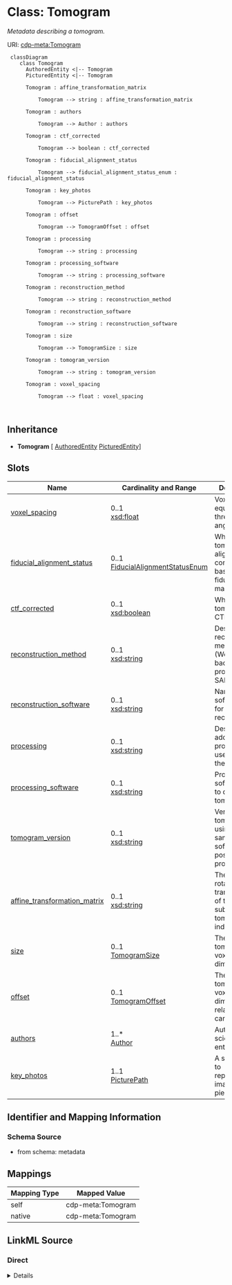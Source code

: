 # Class: Tomogram


_Metadata describing a tomogram._





URI: [cdp-meta:Tomogram](metadataTomogram)




```mermaid
 classDiagram
    class Tomogram
      AuthoredEntity <|-- Tomogram
      PicturedEntity <|-- Tomogram
      
      Tomogram : affine_transformation_matrix
        
          Tomogram --> string : affine_transformation_matrix
        
      Tomogram : authors
        
          Tomogram --> Author : authors
        
      Tomogram : ctf_corrected
        
          Tomogram --> boolean : ctf_corrected
        
      Tomogram : fiducial_alignment_status
        
          Tomogram --> fiducial_alignment_status_enum : fiducial_alignment_status
        
      Tomogram : key_photos
        
          Tomogram --> PicturePath : key_photos
        
      Tomogram : offset
        
          Tomogram --> TomogramOffset : offset
        
      Tomogram : processing
        
          Tomogram --> string : processing
        
      Tomogram : processing_software
        
          Tomogram --> string : processing_software
        
      Tomogram : reconstruction_method
        
          Tomogram --> string : reconstruction_method
        
      Tomogram : reconstruction_software
        
          Tomogram --> string : reconstruction_software
        
      Tomogram : size
        
          Tomogram --> TomogramSize : size
        
      Tomogram : tomogram_version
        
          Tomogram --> string : tomogram_version
        
      Tomogram : voxel_spacing
        
          Tomogram --> float : voxel_spacing
        
      
```





## Inheritance
* **Tomogram** [ [AuthoredEntity](AuthoredEntity.md) [PicturedEntity](PicturedEntity.md)]



## Slots

| Name | Cardinality and Range | Description | Inheritance |
| ---  | --- | --- | --- |
| [voxel_spacing](voxel_spacing.md) | 0..1 <br/> [xsd:float](http://www.w3.org/2001/XMLSchema#float) | Voxel spacing equal in all three axes in angstroms | direct |
| [fiducial_alignment_status](fiducial_alignment_status.md) | 0..1 <br/> [FiducialAlignmentStatusEnum](FiducialAlignmentStatusEnum.md) | Whether the tomographic alignment was computed based on fiducial markers | direct |
| [ctf_corrected](ctf_corrected.md) | 0..1 <br/> [xsd:boolean](http://www.w3.org/2001/XMLSchema#boolean) | Whether this tomogram is CTF corrected | direct |
| [reconstruction_method](reconstruction_method.md) | 0..1 <br/> [xsd:string](http://www.w3.org/2001/XMLSchema#string) | Describe reconstruction method (Weighted back-projection, SART, SIRT) | direct |
| [reconstruction_software](reconstruction_software.md) | 0..1 <br/> [xsd:string](http://www.w3.org/2001/XMLSchema#string) | Name of software used for reconstruction | direct |
| [processing](processing.md) | 0..1 <br/> [xsd:string](http://www.w3.org/2001/XMLSchema#string) | Describe additional processing used to derive the tomogram | direct |
| [processing_software](processing_software.md) | 0..1 <br/> [xsd:string](http://www.w3.org/2001/XMLSchema#string) | Processing software used to derive the tomogram | direct |
| [tomogram_version](tomogram_version.md) | 0..1 <br/> [xsd:string](http://www.w3.org/2001/XMLSchema#string) | Version of tomogram using the same software and post-processing | direct |
| [affine_transformation_matrix](affine_transformation_matrix.md) | 0..1 <br/> [xsd:string](http://www.w3.org/2001/XMLSchema#string) | The flip or rotation transformation of this author submitted tomogram is indi... | direct |
| [size](size.md) | 0..1 <br/> [TomogramSize](TomogramSize.md) | The size of a tomogram in voxels in each dimension | direct |
| [offset](offset.md) | 0..1 <br/> [TomogramOffset](TomogramOffset.md) | The offset of a tomogram in voxels in each dimension relative to the canonica... | direct |
| [authors](authors.md) | 1..* <br/> [Author](Author.md) | Author of a scientific data entity | direct |
| [key_photos](key_photos.md) | 1..1 <br/> [PicturePath](PicturePath.md) | A set of paths to representative images of a piece of data | direct |









## Identifier and Mapping Information







### Schema Source


* from schema: metadata





## Mappings

| Mapping Type | Mapped Value |
| ---  | ---  |
| self | cdp-meta:Tomogram |
| native | cdp-meta:Tomogram |





## LinkML Source

<!-- TODO: investigate https://stackoverflow.com/questions/37606292/how-to-create-tabbed-code-blocks-in-mkdocs-or-sphinx -->

### Direct

<details>
```yaml
name: Tomogram
description: Metadata describing a tomogram.
from_schema: metadata
mixins:
- AuthoredEntity
- PicturedEntity
attributes:
  voxel_spacing:
    name: voxel_spacing
    description: Voxel spacing equal in all three axes in angstroms
    from_schema: metadata
    exact_mappings:
    - cdp-common:tomogram_voxel_spacing
    rank: 1000
    alias: voxel_spacing
    owner: Tomogram
    domain_of:
    - Tomogram
    range: float
    inlined: true
    inlined_as_list: true
  fiducial_alignment_status:
    name: fiducial_alignment_status
    description: Whether the tomographic alignment was computed based on fiducial
      markers.
    from_schema: metadata
    exact_mappings:
    - cdp-common:tomogram_fiducial_alignment_status
    rank: 1000
    alias: fiducial_alignment_status
    owner: Tomogram
    domain_of:
    - Tomogram
    range: fiducial_alignment_status_enum
    inlined: true
    inlined_as_list: true
  ctf_corrected:
    name: ctf_corrected
    description: Whether this tomogram is CTF corrected
    from_schema: metadata
    exact_mappings:
    - cdp-common:tomogram_ctf_corrected
    rank: 1000
    alias: ctf_corrected
    owner: Tomogram
    domain_of:
    - Tomogram
    range: boolean
    inlined: true
    inlined_as_list: true
  reconstruction_method:
    name: reconstruction_method
    description: Describe reconstruction method (Weighted back-projection, SART, SIRT)
    from_schema: metadata
    exact_mappings:
    - cdp-common:tomogram_reconstruction_method
    rank: 1000
    alias: reconstruction_method
    owner: Tomogram
    domain_of:
    - Tomogram
    range: string
    inlined: true
    inlined_as_list: true
  reconstruction_software:
    name: reconstruction_software
    description: Name of software used for reconstruction
    from_schema: metadata
    exact_mappings:
    - cdp-common:tomogram_reconstruction_software
    rank: 1000
    alias: reconstruction_software
    owner: Tomogram
    domain_of:
    - Tomogram
    range: string
    inlined: true
    inlined_as_list: true
  processing:
    name: processing
    description: Describe additional processing used to derive the tomogram
    from_schema: metadata
    exact_mappings:
    - cdp-common:tomogram_processing
    rank: 1000
    alias: processing
    owner: Tomogram
    domain_of:
    - Tomogram
    range: string
    inlined: true
    inlined_as_list: true
  processing_software:
    name: processing_software
    description: Processing software used to derive the tomogram
    from_schema: metadata
    exact_mappings:
    - cdp-common:tomogram_processing_software
    rank: 1000
    alias: processing_software
    owner: Tomogram
    domain_of:
    - Tomogram
    range: string
    inlined: true
    inlined_as_list: true
  tomogram_version:
    name: tomogram_version
    description: Version of tomogram using the same software and post-processing.
      Version of tomogram using the same software and post-processing. This will be
      presented as the latest version
    from_schema: metadata
    exact_mappings:
    - cdp-common:tomogram_version
    rank: 1000
    alias: tomogram_version
    owner: Tomogram
    domain_of:
    - Tomogram
    range: string
    inlined: true
    inlined_as_list: true
  affine_transformation_matrix:
    name: affine_transformation_matrix
    description: The flip or rotation transformation of this author submitted tomogram
      is indicated here
    from_schema: metadata
    exact_mappings:
    - cdp-common:tomogram_affine_transformation_matrix
    rank: 1000
    alias: affine_transformation_matrix
    owner: Tomogram
    domain_of:
    - Tomogram
    range: string
    inlined: true
    inlined_as_list: true
  size:
    name: size
    description: The size of a tomogram in voxels in each dimension.
    from_schema: metadata
    rank: 1000
    alias: size
    owner: Tomogram
    domain_of:
    - Tomogram
    range: TomogramSize
    inlined: true
    inlined_as_list: true
  offset:
    name: offset
    description: The offset of a tomogram in voxels in each dimension relative to
      the canonical tomogram.
    from_schema: metadata
    rank: 1000
    alias: offset
    owner: Tomogram
    domain_of:
    - Tomogram
    range: TomogramOffset
    inlined: true
    inlined_as_list: true
  authors:
    name: authors
    description: Author of a scientific data entity.
    from_schema: metadata
    multivalued: true
    list_elements_ordered: true
    alias: authors
    owner: Tomogram
    domain_of:
    - AuthoredEntity
    - AnnotatoredEntity
    - Dataset
    - Tomogram
    - Annotation
    range: Author
    required: true
    inlined: true
    inlined_as_list: true
  key_photos:
    name: key_photos
    description: A set of paths to representative images of a piece of data.
    from_schema: metadata
    alias: key_photos
    owner: Tomogram
    domain_of:
    - PicturedEntity
    - Dataset
    - Tomogram
    range: PicturePath
    required: true
    inlined: true
    inlined_as_list: true

```
</details>

### Induced

<details>
```yaml
name: Tomogram
description: Metadata describing a tomogram.
from_schema: metadata
mixins:
- AuthoredEntity
- PicturedEntity
attributes:
  voxel_spacing:
    name: voxel_spacing
    description: Voxel spacing equal in all three axes in angstroms
    from_schema: metadata
    exact_mappings:
    - cdp-common:tomogram_voxel_spacing
    rank: 1000
    alias: voxel_spacing
    owner: Tomogram
    domain_of:
    - Tomogram
    range: float
    inlined: true
    inlined_as_list: true
  fiducial_alignment_status:
    name: fiducial_alignment_status
    description: Whether the tomographic alignment was computed based on fiducial
      markers.
    from_schema: metadata
    exact_mappings:
    - cdp-common:tomogram_fiducial_alignment_status
    rank: 1000
    alias: fiducial_alignment_status
    owner: Tomogram
    domain_of:
    - Tomogram
    range: fiducial_alignment_status_enum
    inlined: true
    inlined_as_list: true
  ctf_corrected:
    name: ctf_corrected
    description: Whether this tomogram is CTF corrected
    from_schema: metadata
    exact_mappings:
    - cdp-common:tomogram_ctf_corrected
    rank: 1000
    alias: ctf_corrected
    owner: Tomogram
    domain_of:
    - Tomogram
    range: boolean
    inlined: true
    inlined_as_list: true
  reconstruction_method:
    name: reconstruction_method
    description: Describe reconstruction method (Weighted back-projection, SART, SIRT)
    from_schema: metadata
    exact_mappings:
    - cdp-common:tomogram_reconstruction_method
    rank: 1000
    alias: reconstruction_method
    owner: Tomogram
    domain_of:
    - Tomogram
    range: string
    inlined: true
    inlined_as_list: true
  reconstruction_software:
    name: reconstruction_software
    description: Name of software used for reconstruction
    from_schema: metadata
    exact_mappings:
    - cdp-common:tomogram_reconstruction_software
    rank: 1000
    alias: reconstruction_software
    owner: Tomogram
    domain_of:
    - Tomogram
    range: string
    inlined: true
    inlined_as_list: true
  processing:
    name: processing
    description: Describe additional processing used to derive the tomogram
    from_schema: metadata
    exact_mappings:
    - cdp-common:tomogram_processing
    rank: 1000
    alias: processing
    owner: Tomogram
    domain_of:
    - Tomogram
    range: string
    inlined: true
    inlined_as_list: true
  processing_software:
    name: processing_software
    description: Processing software used to derive the tomogram
    from_schema: metadata
    exact_mappings:
    - cdp-common:tomogram_processing_software
    rank: 1000
    alias: processing_software
    owner: Tomogram
    domain_of:
    - Tomogram
    range: string
    inlined: true
    inlined_as_list: true
  tomogram_version:
    name: tomogram_version
    description: Version of tomogram using the same software and post-processing.
      Version of tomogram using the same software and post-processing. This will be
      presented as the latest version
    from_schema: metadata
    exact_mappings:
    - cdp-common:tomogram_version
    rank: 1000
    alias: tomogram_version
    owner: Tomogram
    domain_of:
    - Tomogram
    range: string
    inlined: true
    inlined_as_list: true
  affine_transformation_matrix:
    name: affine_transformation_matrix
    description: The flip or rotation transformation of this author submitted tomogram
      is indicated here
    from_schema: metadata
    exact_mappings:
    - cdp-common:tomogram_affine_transformation_matrix
    rank: 1000
    alias: affine_transformation_matrix
    owner: Tomogram
    domain_of:
    - Tomogram
    range: string
    inlined: true
    inlined_as_list: true
  size:
    name: size
    description: The size of a tomogram in voxels in each dimension.
    from_schema: metadata
    rank: 1000
    alias: size
    owner: Tomogram
    domain_of:
    - Tomogram
    range: TomogramSize
    inlined: true
    inlined_as_list: true
  offset:
    name: offset
    description: The offset of a tomogram in voxels in each dimension relative to
      the canonical tomogram.
    from_schema: metadata
    rank: 1000
    alias: offset
    owner: Tomogram
    domain_of:
    - Tomogram
    range: TomogramOffset
    inlined: true
    inlined_as_list: true
  authors:
    name: authors
    description: Author of a scientific data entity.
    from_schema: metadata
    multivalued: true
    list_elements_ordered: true
    alias: authors
    owner: Tomogram
    domain_of:
    - AuthoredEntity
    - AnnotatoredEntity
    - Dataset
    - Tomogram
    - Annotation
    range: Author
    required: true
    inlined: true
    inlined_as_list: true
  key_photos:
    name: key_photos
    description: A set of paths to representative images of a piece of data.
    from_schema: metadata
    alias: key_photos
    owner: Tomogram
    domain_of:
    - PicturedEntity
    - Dataset
    - Tomogram
    range: PicturePath
    required: true
    inlined: true
    inlined_as_list: true

```
</details>